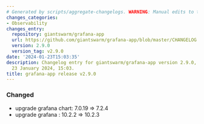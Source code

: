 ```yaml
---
# Generated by scripts/aggregate-changelogs. WARNING: Manual edits to this files will be overwritten.
changes_categories:
- Observability
changes_entry:
  repository: giantswarm/grafana-app
  url: https://github.com/giantswarm/grafana-app/blob/master/CHANGELOG.md#290---2024-01-23
  version: 2.9.0
  version_tag: v2.9.0
date: '2024-01-23T15:03:35'
description: Changelog entry for giantswarm/grafana-app version 2.9.0, published on
  23 January 2024, 15:03.
title: grafana-app release v2.9.0
---
```


### Changed
- upgrade grafana chart: 7.0.19 => 7.2.4
- upgrade grafana : 10.2.2 => 10.2.3
